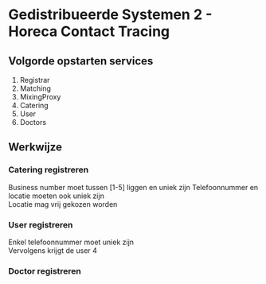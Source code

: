 # Gedistribueerde Systemen 2 - Horeca Contact Tracing

## Volgorde opstarten services
1. Registrar
2. Matching
3. MixingProxy
4. Catering
5. User
6. Doctors

## Werkwijze
### Catering registreren
Business number moet tussen [1-5] liggen en uniek zijn
Telefoonnummer en locatie moeten ook uniek zijn  
Locatie mag vrij gekozen worden

### User registreren
Enkel telefoonnummer moet uniek zijn  
Vervolgens krijgt de user 4

### Doctor registreren